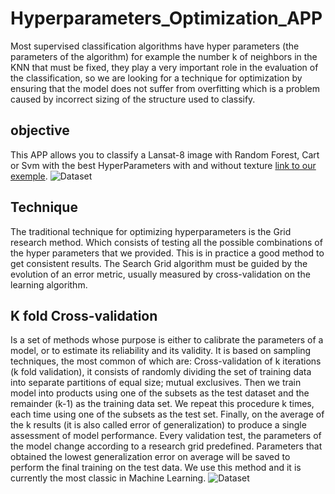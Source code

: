 # Hyperparameters_Optimization_APP
Most supervised classification algorithms have hyper parameters (the parameters of the algorithm) for example the number k of neighbors in the KNN that must be fixed, they play a very important role in the evaluation of the classification, so we are looking for a technique for optimization by ensuring that the model does not suffer from overfitting which is a problem caused by incorrect sizing of the structure used to classify.

## objective
This APP allows you to classify a Lansat-8 image with Random Forest, Cart or Svm with the best HyperParameters with and without texture [link to our exemple](https://ibtissem.users.earthengine.app/view/hyperparameters-optimization-app).
![Dataset](https://user-images.githubusercontent.com/101288856/192164692-928a1a87-2407-4fca-896e-82b0df3b5eac.png)

## Technique
The traditional technique for optimizing hyperparameters is the Grid research method. Which consists of testing all the possible combinations of the hyper parameters that
we provided. This is in practice a good method to get consistent results. The Search Grid algorithm must be guided by the evolution of an error metric, usually measured by cross-validation on the learning algorithm.

## K fold Cross-validation
Is a set of methods whose purpose is either to calibrate the parameters of a model, or to estimate its reliability and its validity. It is based on sampling techniques, the most common of which are: Cross-validation of k iterations (k fold validation), it consists of randomly dividing the set of training data into separate partitions of equal size; mutual exclusives. Then we train model into products using one of the subsets as the test dataset and the remainder (k-1) as the training data set. We repeat this procedure k times, each time using one of the subsets as the test set.
Finally, on the average of the k results (it is also called error of generalization) to produce a single assessment of model performance. Every validation test, the parameters of the model change according to a research grid predefined. Parameters that obtained the lowest generalization error on average will be saved to perform the final training on the test data. We use this method and it is currently the most classic in Machine Learning.
![Dataset](https://user-images.githubusercontent.com/101288856/192164692-928a1a87-2407-4fca-896e-82b0df3b5eac.png)
